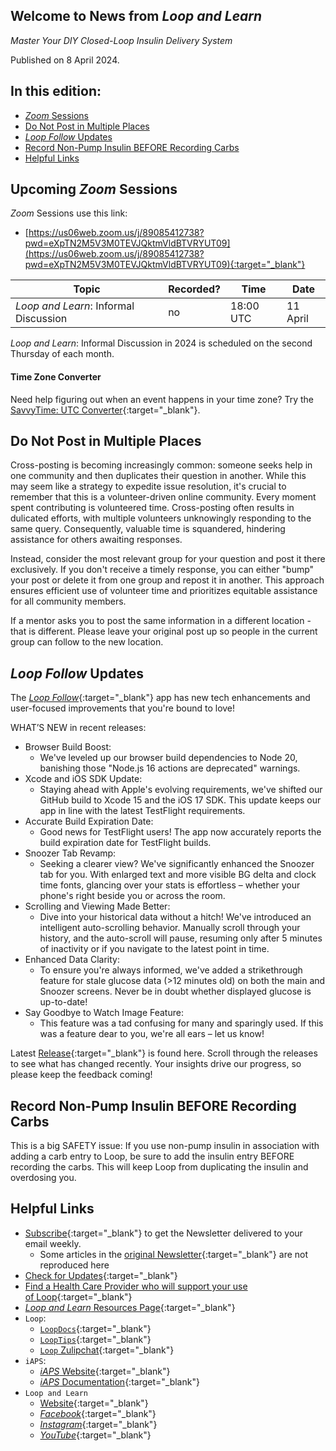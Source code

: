 ## Welcome to News from&nbsp;_<span translate="no">Loop and Learn</span>_

_Master Your DIY Closed-Loop Insulin Delivery System_

Published on 8 April 2024.

## In this edition:

* [*Zoom* Sessions](#upcoming-zoom-sessions)
* [Do Not Post in Multiple Places](#do-not-post-in-multiple-places)
* [_<span translate="no">Loop Follow</span>_&nbsp;Updates](#loop-followupdates)
* [Record Non-Pump Insulin BEFORE Recording Carbs](#record-non-pump-insulin-before-recording-carbs)
* [Helpful Links](#helpful-links)

## Upcoming *Zoom* Sessions

*Zoom* Sessions use this link:

* [https://us06web.zoom.us/j/89085412738?pwd=eXpTN2M5V3M0TEVJQktmVldBTVRYUT09](https://us06web.zoom.us/j/89085412738?pwd=eXpTN2M5V3M0TEVJQktmVldBTVRYUT09){:target="_blank"}

| Topic | Recorded? | Time | Date |
| - | - | - | - |
| _<span translate="no">Loop and Learn</span>_: Informal Discussion | no | 18:00 UTC | 11 April |

_<span translate="no">Loop and Learn</span>_: Informal Discussion in 2024 is scheduled on the second Thursday of each month.

#### Time Zone Converter

Need help figuring out when an event happens in your time zone? Try the [SavvyTime: UTC Converter](https://savvytime.com/converter/utc){:target="_blank"}.

## Do Not Post in Multiple Places

Cross-posting is becoming increasingly common: someone seeks help in one community and then duplicates their question in another. While this may seem like a strategy to expedite issue resolution, it's crucial to remember that this is a volunteer-driven online community. Every moment spent contributing is volunteered time. Cross-posting often results in dulicated efforts, with multiple volunteers unknowingly responding to the same query. Consequently, valuable time is squandered, hindering assistance for others awaiting responses.

Instead, consider the most relevant group for your question and post it there exclusively. If you don't receive a timely response, you can either "bump" your post or delete it from one group and repost it in another. This approach ensures efficient use of volunteer time and prioritizes equitable assistance for all community members.

If a mentor asks you to post the same information in a different location - that is different. Please leave your original post up so people in the current group can follow to the new location.

## _<span translate="no">Loop Follow</span>_&nbsp;Updates

The [*Loop Follow*](https://www.loopandlearn.org/loop-follow/){:target="_blank"} app has new tech enhancements and user-focused improvements that you're bound to love!

 WHAT’S NEW in recent releases:

* Browser Build Boost: 
    * We've leveled up our browser build dependencies to Node 20, banishing those "Node.js 16 actions are deprecated" warnings.
* Xcode and iOS SDK Update: 
    * Staying ahead with Apple's evolving requirements, we've shifted our GitHub build to Xcode 15 and the iOS 17 SDK. This update keeps our app in line with the latest TestFlight requirements. 
* Accurate Build Expiration Date: 
    * Good news for TestFlight users! The app now accurately reports the build expiration date for TestFlight builds. 
* Snoozer Tab Revamp: 
    * Seeking a clearer view? We've significantly enhanced the Snoozer tab for you. With enlarged text and more visible BG delta and clock time fonts, glancing over your stats is effortless – whether your phone's right beside you or across the room.
* Scrolling and Viewing Made Better: 
    * Dive into your historical data without a hitch! We've introduced an intelligent auto-scrolling behavior. Manually scroll through your history, and the auto-scroll will pause, resuming only after 5 minutes of inactivity or if you navigate to the latest point in time. 
* Enhanced Data Clarity: 
    * To ensure you're always informed, we've added a strikethrough feature for stale glucose data (>12 minutes old) on both the main and Snoozer screens. Never be in doubt whether displayed glucose is up-to-date! 
* Say Goodbye to Watch Image Feature: 
    * This feature was a tad confusing for many and sparingly used. If this was a feature dear to you, we're all ears – let us know!
    

Latest [Release](https://github.com/loopandlearn/LoopFollow/releases){:target="_blank"} is found here. Scroll through the releases to see what has changed recently. Your insights drive our progress, so please keep the feedback coming!

## Record Non-Pump Insulin BEFORE Recording Carbs

This is a big SAFETY issue: If you use non-pump insulin in association with adding a carb entry to Loop, be sure to add the insulin entry BEFORE recording the carbs. This will keep Loop from duplicating the insulin and overdosing you.

## Helpful Links

* [Subscribe](https://www.loopandlearn.org/newsletter-signup/){:target="_blank"} to get the Newsletter delivered to your email weekly.
    * Some articles in the [original Newsletter](https://www.loopandlearn.org/2022/10/19/loop-and-learn-newsletter/){:target="_blank"} are not reproduced here
* [Check for Updates](https://www.loopandlearn.org/version-updates/){:target="_blank"}
* [Find a Health Care Provider who will support your use of&nbsp;<span translate="no">Loop</span>](https://www.loopandlearn.org/hcp-recommendations/){:target="_blank"}
* [_<span translate="no">Loop and Learn</span>_&nbsp;Resources Page](https://www.loopandlearn.org/resources/){:target="_blank"}
* <code>Loop</code>:
    * [`LoopDocs`](https://loopkit.github.io/loopdocs/){:target="_blank"}
    * [`LoopTips`](https://loopkit.github.io/looptips/){:target="_blank"}
    * [`Loop` Zulipchat](https://loop.zulipchat.com/){:target="_blank"}
* <code>iAPS</code>:
    * [*iAPS* Website](https://www.iaps-app.org/){:target="_blank"}
    * [*iAPS* Documentation](http://iapsdocs.org/){:target="_blank"}
* <code>Loop and Learn</code>
    * [Website](https://www.loopandlearn.org/){:target="_blank"}
    * [*Facebook*](https://www.facebook.com/groups/LOOPandLEARN){:target="_blank"}
    * [*Instagram*](https://www.instagram.com/loopandlearn/){:target="_blank"}
    * [*YouTube*](https://www.youtube.com/c/loopandlearn){:target="_blank"}
